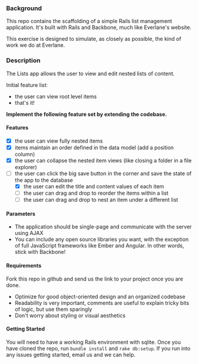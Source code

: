 ### Background

This repo contains the scaffolding of a simple Rails list management application.
It's built with Rails and Backbone, much like Everlane's website.

This exercise is designed to simulate, as closely as possible, the kind of work we do at Everlane.

### Description

The Lists app allows the user to view and edit nested lists of content.

Initial feature list:
- the user can view root level items
- that's it!

**Implement the following feature set by extending the codebase.**

#### Features

- [x] the user can view fully nested items
- [x] items maintain an order defined in the data model (add a position column)
- [x] the user can collapse the nested item views (like closing a folder in a file explorer)
- [ ] the user can click the big save button in the corner and save the state of the app to the database
  - [x] the user can edit the title and content values of each item
  - [ ] the user can drag and drop to reorder the items within a list
  - [ ] the user can drag and drop to nest an item under a different list

#### Parameters

- The application should be single-page and communicate with the server using AJAX
- You can include any open source libraries you want, with the exception of full JavaScript frameworks like Ember and Angular.
In other words, stick with Backbone!

#### Requirements

Fork this repo in github and send us the link to your project once you are done.

- Optimize for good object-oriented design and an organized codebase
- Readability is very important, comments are useful to explain tricky bits of logic, but use them sparingly
- Don't worry about styling or visual aesthetics

#### Getting Started

You will need to have a working Rails environment with sqlite. Once you have cloned the repo, run `bundle install` and `rake db:setup`. If you run into any issues getting started, email us and we can help.
